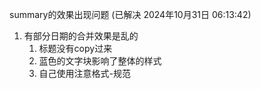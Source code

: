 summary的效果出现问题 (已解决 2024年10月31日 06:13:42)

1. 有部分日期的合并效果是乱的
   1. 标题没有copy过来 
   2. 蓝色的文字块影响了整体的样式
   3. 自己使用注意格式-规范

